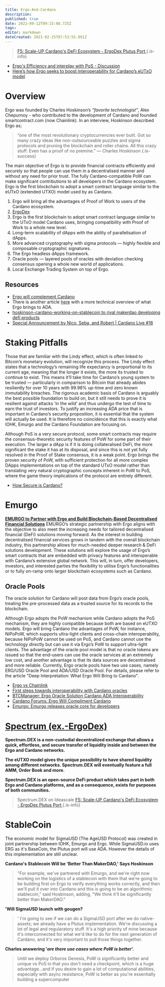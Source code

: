 ```yaml
---
title: Ergo-And-Cardano
description: 
published: true
date: 2022-09-12T09:15:08.725Z
tags: 
editor: markdown
dateCreated: 2021-02-25T07:53:55.991Z
---
```


> [F5: Scale-UP Cardano's DeFi Ecosystem - ErgoDex Plutus Port ](https://cardano.ideascale.com/a/dtd/ErgoDex-Plutus-Port/352410-48088)
{.is-info}

- [Ergo's Efficiency and interplay with PoS - Discussion](https://www.reddit.com/r/cardano/comments/nbdism/ergos_efficiency_and_interplay_with_pos/)
- [Here’s how Ergo seeks to boost interoperability for Cardano’s eUTxO model](https://ergoplatform.org/en/blog/2021-04-08-heres-how-ergo-seeks-to-boost-interoperability-for-cardanos-eutxo-model/)

# Overview
Ergo was founded by Charles Hoskinson’s *“favorite technologist”*,  Alex Chepurnoy - who contributed to the development of Cardano and founded smartcontract.com (now Chainlink). In an interview, Hoskinson described Ergo as;

> “one of the most revolutionary cryptocurrencies ever built. Got so many crazy ideas like non-outsourceable puzzles and sigma protocols and pruning the blockchain and roller chains. All this crazy stuff. Even has a proof of no premine.” — Charles Hoskinson
{.is-success}

The main objective of Ergo is to provide financial contracts efficiently and securely so that people can use them in a decentralised manner and without any need for prior trust. The fully Cardano-compatible PoW can make significant contributions to all developers in the Cardano ecosystem. Ergo is the first blockchain to adopt a smart contract language similar to the eUTxO (extended UTXO) model used by as Cardano.

1. Ergo will bring all the advantages of Proof of Work to users of the Cardano ecosystem.
1. [ErgoDex](https://ergonaut.space/ergodex.pdf?11)
1. Ergo is the first blockchain to adopt smart contract language similar to the UTxO model Cardano uses, bringing compatibility with Proof of Work to a whole new level.
1. Long-term scalability of dApps with the ability of parallelisation of dApps.
1. More advanced cryptography with sigma protocols — highly flexible and composable cryptographic signatures.
1. The Ergo headless dApps framework.
1. Oracle pools — layered pools of oracles with deviation checking consensus opening a whole new world of applications.
1. Local Exchange Trading System on top of Ergo.

## Resources
    
- [Ergo will complement Cardano](https://forum.cardano.org/t/ergo-will-complement-cardano/45412)
- There is another article [here](https://veriumfellow.medium.com/what-will-ergo-bring-to-cardano-2f7ae911a9bd) with a more technical overview of what Ergo brings to ADA.
- [hoskinson-cardano-working-on-stablecoin to rival makerdao developing defi products](https://thedailychain.com/hoskinson-cardano-working-on-stablecoin-to-rival-makerdao-developing-defi-products/)
- [Special Announcement by Nico, Seba, and Robert | Cardano Live #18
](https://youtu.be/5oKMOVNyWxs?t=1968)


# Staking Pitfalls

Those that are familiar with the Lindy effect, which is often linked to Bitcoin’s monetary evolution, will recognize this process. The Lindy effect states that a technology’s remaining life expectancy is proportional to its current age, meaning that the longer it exists, the more its trusted to continue to exist. This means it’ll take time for Cardano’s young system to be trusted — particularly in comparison to Bitcoin that already abides resiliently for over 10 years with 99.98% up-time and zero known immutability breaches. The rigorous academic basis of Cardano is arguably the best possible foundation to build on, but it still needs to prove it is resilient against attacks ‘in the wild’ and thus undergo the test of time to earn the trust of investors. To justify an increasing ADA price that is important in Cardano’s security proposition, it is essential that the system will actually be used. It is therefore no coincidence that this is exactly what IOHK, Emurgo and the Cardano Foundation are focusing on.

Although PoS is a very secure protocol, some smart contracts may require the consensus-theoretic security features of PoW for some part of their execution. The larger a dApp is if it is doing collateralised DeFi, the more significant the stake it has at its disposal, and since this is not yet fully resolved in the Proof of Stake consensus, it is a weak point. Ergo brings the proven security of PoW, with sufficient protection for all more complex DApps implementations on top of the standard UTxO model rather than translating very natural cryptographic concepts inherent in PoW to PoS, where the game theory implications of the protocol are entirely different.



- [How Secure is Cardano?](https://medium.com/@undersearcher/how-secure-is-cardano-5f1e076be968)



# Emurgo

**[EMURGO to Partner with Ergo and Build Blockchain-Based Decentralised Financial Solutions](https://emurgo.io/blog/emurgo-to-partner-with-ergo-and-build-blockchain-based-decentralized-financial-solutions)**
EMURGO’s strategic partnership with Ergo aligns with the objective to also meet the increasing needs for tailored decentralised financial (DeFi) solutions moving forward. As the interest in building decentralised financial services grows in tandem with the overall blockchain industry, this partnership allows for much-needed deeper research & DeFi solutions development. These solutions will explore the usage of Ergo’s smart contracts that are embedded with privacy features and interoperable with Cardano’s extensive global network. This will, in turn, offer developers, investors, and interested parties the flexibility to utilise Ergo’s functionalities or to fully on-ramp onto larger blockchain ecosystems such as Cardano. 

## Oracle Pools

The oracle solution for Cardano will post data from Ergo’s oracle pools, treating the pre-processed data as a trusted source for its records to the blockchain.


Although Ergo adopts the PoW mechanism while Cardano adopts the PoS mechanism, they are highly compatible because both are based on eUTXO models. Ergo will bring Cardano the advantages of PoW, for instance, NiPoPoW, which supports ultra-light clients and cross-chain interoperability, because NiPoPoW cannot be used on PoS, and Cardano cannot use the technology directly but can use it via Ergo’s PoW to support ultra-light clients. The advantage of the oracle pool model is that no oracle tokens are issued so that the end-users can use the oracle services at an extremely low cost, and another advantage is that its data sources are decentralised and more reliable. Currently, Ergo oracle pools have two use cases, namely ERG/USD Oracle Pool and ADA/USD Oracle Pool. For details, please refer to the article "Deep Interpretation: What Ergo Will Bring to Cardano".


- [Ergo vs Chainlink](https://www.ergoforum.org/t/oracle-pools-a-new-oracle-model/263)
- [First steps towards interoperability with Cardano oracles](https://ergoplatform.org/en/blog/2020-11-09-first-steps-towards-interoperability-with-cardano-oracles/)
- [BTCManager: Ergo Oracle Solution Cardano ADA Interoperability](https://btcmanager.com/ergo-oracle-solution-cardano-ada-interoperability/)
- [Cardano Forums: Ergo Will Compliment Cardano](https://forum.cardano.org/t/ergo-will-complement-cardano/45412)
- [Emurgo: Emurgo releases oracle core for developers](https://emurgo.io/blog/emurgo-releases-oracle-core-for-developers)

# [Spectrum (ex.-ErgoDex) ](https://ergonaut.space/en/dApps/ergodex)

**Spectrum.DEX is a non-custodial decentralized exchange that allows a quick, effortless, and secure transfer of liquidity inside and between the Ergo and Cardano networks.**

**The eUTXO model gives the unique possibility to have shared liquidity among different networks. Spectrum.DEX will eventually feature a full AMM, Order Book and more.**

**Spectrum.DEX is an open-source DeFi product which takes part in both Ergo and Cardano platforms, and as a consequence, exists for purposes of both communities.**

> Spectrum.DEX on Ideascale [F5: Scale-UP Cardano's DeFi Ecosystem - ErgoDex Plutus Port ](https://cardano.ideascale.com/a/dtd/ErgoDex-Plutus-Port/352410-48088)
{.is-info}





# StableCoin

The economic model for SigmaUSD (The AgeUSD Protocol) was created in joint partnership between IOHK, Emurgo and Ergo. While SigmaUSD.io uses ERG as it's BaseCoin, the Plutus port will use ADA. However the details of this implementation are still unclear. 


**Cardano's Stablecoin Will be 'Better Than MakerDAO,' Says Hoskinson**
> "For example, we've partnered with Emurgo, and we're right now working on the logistics of a stablecoin with them that we're going to be building first on Ergo to verify everything works correctly, and then we'll pull it over into Cardano and this is going to be an algorithmic stablecoin," said Hoskinson, adding, "We think it'll be significantly better than MakerDAO."

**'Will SigmaUSD launch with gougen?**
>'  I'm going to see if we can do a SigmaUSD port after we do native-assets; we already have a Plutus implementation. We're discussing a lot of legal and regularatory stuff. It's a high priority of mine because it's interconnected for what we'd like to do for the next generation of Cardano, and it's very important to pull those things together.

**Charles answering '*are there use cases where PoW is better*'.**

>Until we deploy Orboros Genesis, PoW is significantly better and unique vs PoS in that you don't need a checkpoint, which is a huge advantage...and if you desire to gain a lot of computational abilities, especially with async resistance, PoW is better as you're essentially building a supercomputer



